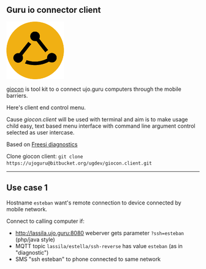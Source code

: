 Guru io connector client 
-------------------------

![tricon.png](./icons/giocon-150px.png)

[giocon](https://bitbucket.org/account/user/ugdev/projects/GIOC) 
is tool kit to o connect ujo.guru computers through the mobile barriers. 

Here's client end control menu. 

Cause *giocon.client* will be used with terminal and aim is to make usage child easy, text based menu interface with command line argument control selected as user intercase. 

Based on [Freesi diagnostics](https://bitbucket.org/freesi/diagnostics)

Clone giocon client: `git clone https://ujoguru@bitbucket.org/ugdev/giocon.client.git`


----

## Use case 1

Hostname `esteban` want's remote connection to device connected by mobile network. 

Connect to calling computer if:

- http://lassila.ujo.guru:8080 weberver gets parameter `?ssh=esteban` (php/java style)
- MQTT topic `lassila/estella/ssh-reverse` has value `esteban`  (as in "diagnostic")
- SMS "ssh esteban" to phone connected to same network 

